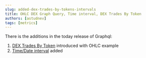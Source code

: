 ```yaml
---
slug: added-dex-trades-by-tokens-intervals
title: OHLC DEX Graph Query, Time interval, DEX Trades By Token
authors: [astudnev]
tags: [metrics]
---
```


There is the additions in the today release of Graphql:

1. [DEX Trades By Token](/docs/schema/evm/dextrades) introduced with OHLC example
2. [Time/Date interval](/docs/graphql/datetime) added
